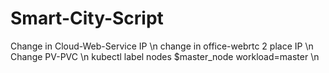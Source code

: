 # Smart-City-Script

Change in Cloud-Web-Service IP \n
change in office-webrtc 2 place IP \n
Change PV-PVC \n
kubectl label nodes $master_node workload=master \n
